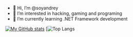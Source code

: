 - 👋 Hi, I’m @soyandrey
- 👀 I’m interested in hacking, gaming and programing
- 🌱 I’m currently learning .NET Framework development

[![My GitHub stats](https://github-readme-stats.vercel.app/api?username=soyandrey&theme=radical)](https://github.com/soyandrey)
[![Top Langs](https://github-readme-stats.vercel.app/api/top-langs/?username=soyandreytheme=radical)



<!---
soyandrey/soyandrey is a ✨ special ✨ repository because its `README.md` (this file) appears on your GitHub profile.
You can click the Preview link to take a look at your changes.
--->
